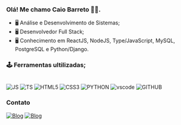 ### Olá! Me chamo Caio Barreto 👋🏽.

- 🖥️ Análise e Desenvolvimento de Sistemas;
- 🖥️ Desenvolvedor Full Stack;
- 🖥️ Conhecimento em ReactJS, NodeJS, Type/JavaScript, MySQL, PostgreSQL e Python/Django.

### 🕹️ Ferramentas ultilizadas;

<div style="display: inline_block"><br/>
        <img align="center" alt ="JS" src= "https://img.shields.io/badge/JavaScript-F7DF1E?style=for-the-badge&logo=javascript&logoColor=black"/>
        <img align="center" alt ="TS" src= "https://img.shields.io/badge/TypeScript-007ACC?style=for-the-badge&logo=typescript&logoColor=white"/>
        <img align="center" alt ="HTML5" src= "https://img.shields.io/badge/HTML5-E34F26?style=for-the-badge&logo=html5&logoColor=white"/>
        <img align="center" alt ="CSS3" src= "https://img.shields.io/badge/CSS3-1572B6?style=for-the-badge&logo=css3&logoColor=white"/>
        <img align="center" alt ="PYTHON" src= "https://img.shields.io/badge/Python-14354C?style=for-the-badge&logo=python&logoColor=white"/>
        <img align="center" alt ="vscode" src= "https://img.shields.io/badge/Visual_Studio_Code-0078D4?style=for-the-badge&logo=visual%20studio%20code&logoColor=white"/>
        <img align="center" alt ="GITHUB" src= "https://img.shields.io/badge/GitHub-100000?style=for-the-badge&logo=github&logoColor=white"/>
</div>



### Contato 

[![Blog](https://img.shields.io/badge/LinkedIn-0077B5?style=for-the-badge&logo=linkedin&logoColor=white
)](https://www.linkedin.com/in/caio-b-5181a2230/)
[![Blog](https://img.shields.io/badge/GitHub-100000?style=for-the-badge&logo=github&logoColor=white
)](https://github.com/barretodev1/)




